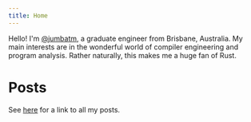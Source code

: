 ```yaml
---
title: Home
---
```


Hello! I'm [\@jumbatm](https://www.github.com/jumbatm), a graduate engineer from Brisbane, Australia.
My main interests are in the wonderful world of compiler engineering and program analysis.
Rather naturally, this makes me a huge fan of Rust.

# Posts

See [here](./posts.html) for a link to all my posts.
